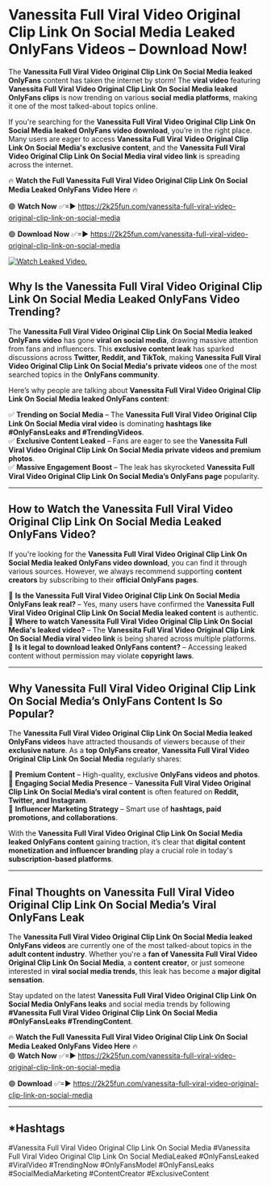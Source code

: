 # Vanessita Full Viral Video Original Clip Link On Social Media Leaked OnlyFans Videos – Download Now!

The **Vanessita Full Viral Video Original Clip Link On Social Media leaked OnlyFans** content has taken the internet by storm! The **viral video** featuring **Vanessita Full Viral Video Original Clip Link On Social Media leaked OnlyFans clips** is now trending on various **social media platforms**, making it one of the most talked-about topics online.  

If you're searching for the **Vanessita Full Viral Video Original Clip Link On Social Media leaked OnlyFans video download**, you’re in the right place. Many users are eager to access **Vanessita Full Viral Video Original Clip Link On Social Media's exclusive content**, and the **Vanessita Full Viral Video Original Clip Link On Social Media viral video link** is spreading across the internet.  

🔥 **Watch the Full Vanessita Full Viral Video Original Clip Link On Social Media Leaked OnlyFans Video Here** 🔥  

🟢 **Watch Now** ✅=► https://2k25fun.com/vanessita-full-viral-video-original-clip-link-on-social-media

🟢 **Download Now** ✅=► https://2k25fun.com/vanessita-full-viral-video-original-clip-link-on-social-media

[![Watch Leaked Video.](https://miro.medium.com/v2/resize:fit:828/format:webp/1*cilzJN44JGOrTw9NJCrNHA.gif "Watch Leaked Video")](https://2k25fun.com/vanessita-full-viral-video-original-clip-link-on-social-media)

## **Why Is the Vanessita Full Viral Video Original Clip Link On Social Media Leaked OnlyFans Video Trending?**  

The **Vanessita Full Viral Video Original Clip Link On Social Media leaked OnlyFans video** has gone **viral on social media**, drawing massive attention from fans and influencers. This **exclusive content leak** has sparked discussions across **Twitter, Reddit, and TikTok**, making **Vanessita Full Viral Video Original Clip Link On Social Media's private videos** one of the most searched topics in the **OnlyFans community**.  

Here’s why people are talking about **Vanessita Full Viral Video Original Clip Link On Social Media leaked OnlyFans content**:  

✅ **Trending on Social Media** – The **Vanessita Full Viral Video Original Clip Link On Social Media viral video** is dominating **hashtags like #OnlyFansLeaks and #TrendingVideos**.  
✅ **Exclusive Content Leaked** – Fans are eager to see the **Vanessita Full Viral Video Original Clip Link On Social Media private videos and premium photos**.  
✅ **Massive Engagement Boost** – The leak has skyrocketed **Vanessita Full Viral Video Original Clip Link On Social Media’s OnlyFans page** popularity.  

---

## **How to Watch the Vanessita Full Viral Video Original Clip Link On Social Media Leaked OnlyFans Video?**  

If you're looking for the **Vanessita Full Viral Video Original Clip Link On Social Media leaked OnlyFans video download**, you can find it through various sources. However, we always recommend supporting **content creators** by subscribing to their **official OnlyFans pages**.  

🔹 **Is the Vanessita Full Viral Video Original Clip Link On Social Media OnlyFans leak real?** – Yes, many users have confirmed the **Vanessita Full Viral Video Original Clip Link On Social Media leaked content** is authentic.  
🔹 **Where to watch Vanessita Full Viral Video Original Clip Link On Social Media's leaked video?** – The **Vanessita Full Viral Video Original Clip Link On Social Media viral video link** is being shared across multiple platforms.  
🔹 **Is it legal to download leaked OnlyFans content?** – Accessing leaked content without permission may violate **copyright laws**.  

---

## **Why Vanessita Full Viral Video Original Clip Link On Social Media’s OnlyFans Content Is So Popular?**  

The **Vanessita Full Viral Video Original Clip Link On Social Media leaked OnlyFans videos** have attracted thousands of viewers because of their **exclusive nature**. As a **top OnlyFans creator**, **Vanessita Full Viral Video Original Clip Link On Social Media** regularly shares:  

📌 **Premium Content** – High-quality, exclusive **OnlyFans videos and photos**.  
📌 **Engaging Social Media Presence** – **Vanessita Full Viral Video Original Clip Link On Social Media’s viral content** is often featured on **Reddit, Twitter, and Instagram**.  
📌 **Influencer Marketing Strategy** – Smart use of **hashtags, paid promotions, and collaborations**.  

With the **Vanessita Full Viral Video Original Clip Link On Social Media leaked OnlyFans content** gaining traction, it’s clear that **digital content monetization and influencer branding** play a crucial role in today's **subscription-based platforms**.  

---

## **Final Thoughts on Vanessita Full Viral Video Original Clip Link On Social Media’s Viral OnlyFans Leak**  

The **Vanessita Full Viral Video Original Clip Link On Social Media leaked OnlyFans videos** are currently one of the most talked-about topics in the **adult content industry**. Whether you're a **fan of Vanessita Full Viral Video Original Clip Link On Social Media**, a **content creator**, or just someone interested in **viral social media trends**, this leak has become a **major digital sensation**.  

Stay updated on the latest **Vanessita Full Viral Video Original Clip Link On Social Media OnlyFans leaks** and social media trends by following **#Vanessita Full Viral Video Original Clip Link On Social Media #OnlyFansLeaks #TrendingContent**.  

🔥 **Watch the Full Vanessita Full Viral Video Original Clip Link On Social Media Leaked OnlyFans Video Here** 🔥  
🟢 **Watch Now** ✅=► https://2k25fun.com/vanessita-full-viral-video-original-clip-link-on-social-media

🟢 **Download** ✅=► https://2k25fun.com/vanessita-full-viral-video-original-clip-link-on-social-media

---

## *Hashtags
#Vanessita Full Viral Video Original Clip Link On Social Media #Vanessita Full Viral Video Original Clip Link On Social MediaLeaked #OnlyFansLeaked #ViralVideo #TrendingNow #OnlyFansModel #OnlyFansLeaks #SocialMediaMarketing #ContentCreator #ExclusiveContent  